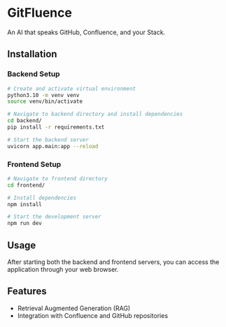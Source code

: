 # GitFluence

An AI that speaks GitHub, Confluence, and your Stack.

## Installation

### Backend Setup

```bash
# Create and activate virtual environment
python3.10 -m venv venv
source venv/bin/activate

# Navigate to backend directory and install dependencies
cd backend/
pip install -r requirements.txt

# Start the backend server
uvicorn app.main:app --reload
```

### Frontend Setup

```bash
# Navigate to frontend directory
cd frontend/

# Install dependencies
npm install

# Start the development server
npm run dev
```

## Usage

After starting both the backend and frontend servers, you can access the application through your web browser.

## Features

- Retrieval Augmented Generation (RAG)
- Integration with Confluence and GitHub repositories
